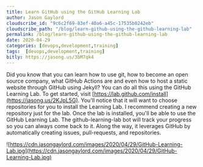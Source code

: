 ```yaml
---
title: Learn GitHub using the GitHub Learning Lab
author: Jason Gaylord
cloudscribe_id: "9c6c2f69-83ef-40a6-a45c-17535b0242eb"
cloudscribe_path: "/blog/learn-github-using-the-github-learning-lab"
permalink: /blog/learn-github-using-the-github-learning-lab
date: 2020-04-29
categories: [devops,development,training]
tags:  [devops,development,training]
bitly: https://jasong.us/3bM7qk4
---
```


Did you know that you can learn how to use git, how to become an open source company, what GitHub Actions are and even how to host a static website through GitHub using Jekyll? You can do all this using the GitHub Learning Lab. To get started, visit [https://lab.github.com/install](https://jasong.us/2KJpL5G). You'll notice that it will want to choose repositories for you to install the Learning Lab. I recommend creating a new repository just for the lab. Once the lab is installed, you'll be able to use the GitHub Learning Lab. The github-learning-lab bot will track your progress so you can always come back to it. Along the way, it leverages GitHub by automatically creating issues, pull-requests, and repositories.

![https://cdn.jasongaylord.com/images/2020/04/29/GitHub-Learning-Lab.jpg](https://cdn.jasongaylord.com/images/2020/04/29/GitHub-Learning-Lab.jpg)